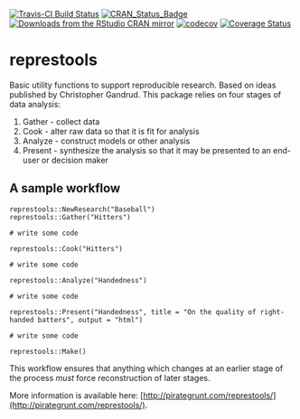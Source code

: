 [![Travis-CI Build Status](https://travis-ci.org/PirateGrunt/represtools.svg?branch=master)](https://travis-ci.org/PirateGrunt/represtools)
[![CRAN\_Status\_Badge](http://www.r-pkg.org/badges/version/represtools)](http://cran.r-project.org/package=represtools)
[![Downloads from the RStudio CRAN mirror](http://cranlogs.r-pkg.org/badges/grand-total/represtools)](https://cran.r-project.org/package=represtools)
[![codecov](https://codecov.io/gh/PirateGrunt/represtools/branch/master/graph/badge.svg)](https://codecov.io/gh/PirateGrunt/represtools)
[![Coverage Status](https://coveralls.io/repos/github/PirateGrunt/represtools/badge.svg?branch=master)](https://coveralls.io/github/PirateGrunt/represtools?branch=master)


# represtools

Basic utility functions to support reproducible research. Based on ideas published by Christopher Gandrud. This package relies on four stages of data analysis:

1. Gather - collect data
2. Cook - alter raw data so that it is fit for analysis
3. Analyze - construct models or other analysis
4. Present - synthesize the analysis so that it may be presented to an end-user or decision maker

## A sample workflow

```
represtools::NewResearch("Baseball")
represtools::Gather("Hitters")

# write some code

represtools::Cook("Hitters")

# write some code

represtools::Analyze("Handedness")

# write some code

represtools::Present("Handedness", title = "On the quality of right-handed batters", output = "html")

# write some code

represtools::Make()
```

This workflow ensures that anything which changes at an earlier stage of the process _must_ force reconstruction of later stages.

More information is available here: [http://pirategrunt.com/represtools/](http://pirategrunt.com/represtools/).
